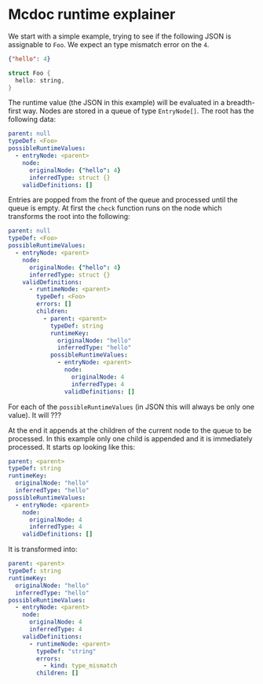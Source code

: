 # Mcdoc runtime explainer

We start with a simple example, trying to see if the following JSON is assignable to `Foo`. We expect an type mismatch error on the `4`.
```json
{"hello": 4}
```
```rs
struct Foo {
  hello: string,
}
```

The runtime value (the JSON in this example) will be evaluated in a breadth-first way. Nodes are stored in a queue of type `EntryNode[]`. The root has the following data:

```yaml
parent: null
typeDef: <Foo>
possibleRuntimeValues:
  - entryNode: <parent>
    node:
      originalNode: {"hello": 4}
      inferredType: struct {}
    validDefinitions: []
```

Entries are popped from the front of the queue and processed until the queue is empty. At first the `check` function runs on the node which transforms the root into the following:

```yaml
parent: null
typeDef: <Foo>
possibleRuntimeValues:
  - entryNode: <parent>
    node:
      originalNode: {"hello": 4}
      inferredType: struct {}
    validDefinitions:
      - runtimeNode: <parent>
        typeDef: <Foo>
        errors: []
        children:
          - parent: <parent>
            typeDef: string
            runtimeKey:
              originalNode: "hello"
              inferredType: "hello"
            possibleRuntimeValues:
              - entryNode: <parent>
                node:
                  originalNode: 4
                  inferredType: 4
                validDefinitions: []
```

For each of the `possibleRuntimeValues` (in JSON this will always be only one value). It will ???

At the end it appends at the children of the current node to the queue to be processed. In this example only one child is appended and it is immediately processed. It starts op looking like this:

```yaml
parent: <parent>
typeDef: string
runtimeKey:
  originalNode: "hello"
  inferredType: "hello"
possibleRuntimeValues:
  - entryNode: <parent>
    node:
      originalNode: 4
      inferredType: 4
    validDefinitions: []
```

It is transformed into:

```yaml
parent: <parent>
typeDef: string
runtimeKey:
  originalNode: "hello"
  inferredType: "hello"
possibleRuntimeValues:
  - entryNode: <parent>
    node:
      originalNode: 4
      inferredType: 4
    validDefinitions:
      - runtimeNode: <parent>
        typeDef: "string"
        errors:
          - kind: type_mismatch
        children: []
```
